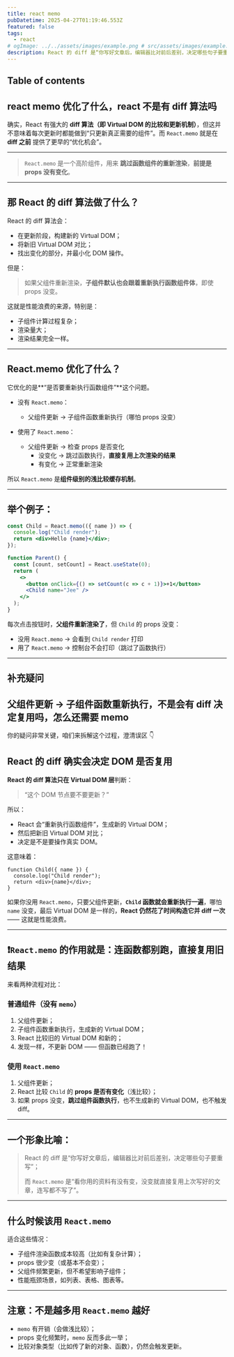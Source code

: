 ```yaml
---
title: react memo
pubDatetime: 2025-04-27T01:19:46.553Z
featured: false
tags:
  - react
# ogImage: ../../assets/images/example.png # src/assets/images/example.png
description: React 的 diff 是“你写好文章后，编辑器比对前后差别，决定哪些句子要重写”，而 React.memo 是“看你用的资料有没有变，没变就直接复用上次写好的文章，连写都不写了”。
---
```


## Table of contents

## react memo 优化了什么，react 不是有 diff 算法吗

确实，React 有强大的 **diff 算法（即 Virtual DOM 的比较和更新机制）**，但这并不意味着每次更新时都能做到“只更新真正需要的组件”。而 `React.memo` 就是在 **diff 之前** 提供了更早的“优化机会”。

---

> `React.memo` 是一个高阶组件，用来 **跳过函数组件的重新渲染**，**前提是 props 没有变化**。

---

## 那 React 的 diff 算法做了什么？

React 的 diff 算法会：

- 在更新阶段，构建新的 Virtual DOM；
- 将新旧 Virtual DOM 对比；
- 找出变化的部分，并最小化 DOM 操作。

但是：

> 如果父组件重新渲染，**子组件默认也会跟着重新执行函数组件体**，即使 props 没变。

这就是性能浪费的来源，特别是：

- 子组件计算过程复杂；
- 渲染量大；
- 渲染结果完全一样。

---

## React.memo 优化了什么？

它优化的是\*\*“是否要重新执行函数组件”\*\*这个问题。

- 没有 `React.memo`：
  - 父组件更新 → 子组件函数重新执行（哪怕 props 没变）

- 使用了 `React.memo`：
  - 父组件更新 → 检查 props 是否变化
    - 没变化 → 跳过函数执行，**直接复用上次渲染的结果**
    - 有变化 → 正常重新渲染

所以 `React.memo` 是**组件级别的浅比较缓存机制**。

---

## 举个例子：

```jsx
const Child = React.memo(({ name }) => {
  console.log("Child render");
  return <div>Hello {name}</div>;
});

function Parent() {
  const [count, setCount] = React.useState(0);
  return (
    <>
      <button onClick={() => setCount(c => c + 1)}>+1</button>
      <Child name="Jee" />
    </>
  );
}
```

每次点击按钮时，**父组件重新渲染了**，但 `Child` 的 props 没变：

- 没用 `React.memo` → 会看到 `Child render` 打印
- 用了 `React.memo` → 控制台不会打印（跳过了函数执行）

---

## 补充疑问

## 父组件更新 → 子组件函数重新执行，不是会有 diff 决定复用吗，怎么还需要 memo

你的疑问非常关键，咱们来拆解这个过程，澄清误区 👇

## React 的 diff 确实会决定 DOM 是否复用

**React 的 diff 算法只在 Virtual DOM 层**判断：

> “这个 DOM 节点要不要更新？”

所以：

- React 会“重新执行函数组件”，生成新的 Virtual DOM；
- 然后把新旧 Virtual DOM 对比；
- 决定是不是要操作真实 DOM。

这意味着：

```tsx
function Child({ name }) {
  console.log("Child render");
  return <div>{name}</div>;
}
```

如果你没用 `React.memo`，只要父组件更新，**`Child` 函数就会重新执行一遍**，哪怕 `name` 没变，最后 Virtual DOM 是一样的，**React 仍然花了时间构造它并 diff 一次** —— 这就是性能浪费。

---

## ❗`React.memo` 的作用就是：连函数都别跑，直接复用旧结果

来看两种流程对比：

### 普通组件（没有 `memo`）

1. 父组件更新；
2. 子组件函数重新执行，生成新的 Virtual DOM；
3. React 比较旧的 Virtual DOM 和新的；
4. 发现一样，不更新 DOM —— 但函数已经跑了！

### 使用 `React.memo`

1. 父组件更新；
2. React 比较 `Child` 的 **props 是否有变化**（浅比较）；
3. 如果 props 没变，**跳过组件函数执行**，也不生成新的 Virtual DOM，也不触发 diff。

---

## 一个形象比喻：

> React 的 diff 是“你写好文章后，编辑器比对前后差别，决定哪些句子要重写”；
>
> 而 `React.memo` 是“看你用的资料有没有变，没变就直接复用上次写好的文章，连写都不写了”。

---

## 什么时候该用 `React.memo`

适合这些情况：

- 子组件渲染函数成本较高（比如有复杂计算）；
- props 很少变（或基本不会变）；
- 父组件频繁更新，但不希望影响子组件；
- 性能瓶颈场景，如列表、表格、图表等。

---

## 注意：不是越多用 `React.memo` 越好

- `memo` 有开销（会做浅比较）；
- props 变化频繁时，`memo` 反而多此一举；
- 比较对象类型（比如传了新的对象、函数），仍然会触发更新。
